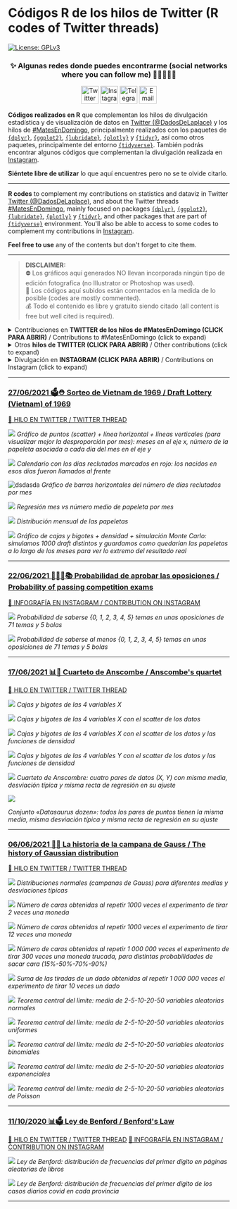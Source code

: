 <!--
Códigos R de los hilos de Twitter (R code of Twitter threads)
Javier Álvarez Liébana (@DadosDeLaplace)
-->

Códigos R de los hilos de Twitter (R codes of Twitter threads)
======

[![License:
GPLv3](https://img.shields.io/badge/license-GPLv3-blue.svg)](https://www.gnu.org/licenses/gpl-3.0)

<div align="center">

### ✨ Algunas redes donde puedes encontrarme (social networks where you can follow me) :man_technologist:👀👇🏻
 
<a href="https://twitter.com/dadosdelaplace"><img border="0" alt="Twitter" src="https://assets.dryicons.com/uploads/icon/svg/8385/c23f7ffc-ca8d-4246-8978-ce9f6d5bcc99.svg" width="40" height="40"></a>
<a href="https://instagram.com/javieralvarezliebana"><img border="0" alt="Instagram" src="https://logodownload.org/wp-content/uploads/2017/04/instagram-logo-3.png" width="40" height="40"></a>
<a href="https://t.me/dadosdelaplace"><img border="0" alt="Telegram" src="https://upload.wikimedia.org/wikipedia/commons/thumb/8/83/Telegram_2019_Logo.svg/1024px-Telegram_2019_Logo.svg.png" width="40" height="40"></a>
<a href="mailto:alvarezljavier@uniovi.es"><img border="0" alt="Email" src="https://assets.dryicons.com/uploads/icon/svg/8007/c804652c-fae4-43d7-b539-187d6a408254.svg" width="40" height="40"></a>
</div>

**Códigos realizados en R** que complementan los hilos de divulgación estadística y de visualización de datos en [Twitter (@DadosDeLaplace)](https://twitter.com/dadosdelaplace) y los hilos de [#MatesEnDomingo](https://twitter.com/i/events/1398580673221378049), principalmente realizados con los paquetes de [`{dplyr}`](https://github.com/rstudio/cheatsheets/blob/master/data-transformation.pdf), [`{ggplot2}`](https://github.com/rstudio/cheatsheets/blob/master/data-visualization-2.1.pdf), [`{lubridate}`](https://rawgit.com/rstudio/cheatsheets/master/lubridate.pdf), [`{plotly}`](https://plotly.com/r/) y [`{tidyr}`](https://github.com/rstudio/cheatsheets/blob/master/data-import.pdf), así como otros paquetes, principalmente del entorno [`{tidyverse}`](https://www.tidyverse.org/packages/). También podrás encontrar algunos códigos que complementan la divulgación realizada en [Instagram](instagram.com/javieralvarezliebana).

**Siéntete libre de utilizar** lo que aquí encuentres pero no se te olvide citarlo.

---

**R codes** to complement my contributions on statistics and dataviz in Twitter [Twitter (@DadosDeLaplace)](https://twitter.com/dadosdelaplace), and about the Twitter threads [#MatesEnDomingo](https://twitter.com/i/events/1398580673221378049), mainly focused on packages [`{dplyr}`](https://github.com/rstudio/cheatsheets/blob/master/data-transformation.pdf), [`{ggplot2}`](https://github.com/rstudio/cheatsheets/blob/master/data-visualization-2.1.pdf), [`{lubridate}`](https://rawgit.com/rstudio/cheatsheets/master/lubridate.pdf), [`{plotly}`](https://plotly.com/r/) y [`{tidyr}`](https://github.com/rstudio/cheatsheets/blob/master/data-import.pdf), and other packages that are part of [`{tidyverse}`](https://www.tidyverse.org/packages/) environment. You'll also be able to access to some codes to complement my contributions in [Instagram](instagram.com/javieralvarezliebana).

**Feel free to use** any of the contents but don't forget to cite them.

---

> **DISCLAIMER:**  
⛔️ Los gráficos aquí generados NO llevan incorporada ningún tipo de edición fotografíca (no Illustrator or Photoshop was used).<br> 
📝 Los códigos aquí subidos están comentados en la medida de lo posible (codes are mostly commented). <br> 
💰 Todo el contenido es libre y gratuito siendo citado (all content is free but well cited is required).

<details>
  <summary>Contribuciones en <strong>TWITTER de los hilos de #MatesEnDomingo (CLICK PARA ABRIR)</strong> / Contributions to #MatesEnDomingo (click to expand)</summary>
  
<!-- toc -->
* **#MatesEnDomingo 2021**
  - 27/06/2021 [🗳⛑ Sorteo de Vietnam de 1969 / Draft Lottery (Vietnam) of 1969](https://github.com/dadosdelaplace/hilostwitter/tree/main/plots/%23matesendomingo/2021_07_27_DRAFT_LOTTERY_VIETNAM)
  - 06/06/2021 [🎲👻 La historia de la campana de Gauss / The history of Gaussian distribution](https://github.com/dadosdelaplace/hilostwitter/tree/main/plots/%23matesendomingo/2021_06_06_CENTRAL_LIMIT_THEOREM)
* **#MatesEnDomingo 2020**
  - 11/10/2020 [📊🗳 Ley de Benford / Benford's Law](https://github.com/dadosdelaplace/hilostwitter/tree/main/plots/%23matesendomingo/2020_10_11_BENFORD_LAW_COVID)️
  - 06/09/2020 [🚕⛑ Contar taxis y el desembardo de Normandia / Counting on taxis and the Battle of Normandy](...)️

<!-- tocstop -->
  
</details>

<details>
  <summary>Otros <strong>hilos de TWITTER (CLICK PARA ABRIR)</strong> / Other contributions (click to expand)</summary>
  
<!-- toc -->
* **Contribuciones (contributions) 2021**
  - 17/06/2021 [📊🦖 Cuarteto de Anscombe / Anscombe's quartet](https://github.com/dadosdelaplace/hilostwitter/tree/main/plots/%23matesendomingo/2021_06_17_CUARTETO_ANSCOMBE)️
<!-- tocstop -->
</details>


<details>
  <summary>Divulgación en <strong>INSTAGRAM (CLICK PARA ABRIR)</strong> / Contributions on Instagram (click to expand)</summary>
  
<!-- toc -->
* **Contribuciones (contributions) 2021**
  - 22/06/2021 [👨🏻‍🏫📚 Probabilidad de aprobar las oposiciones / Probability of passing competition exams](https://github.com/dadosdelaplace/hilostwitter/tree/main/plots/Instagram/2021_06_22_PASSING_EXAMS)️
<!-- tocstop -->
</details>

***

###  [27/06/2021 🗳⛑ Sorteo de Vietnam de 1969 / Draft Lottery (Vietnam) of 1969](https://github.com/dadosdelaplace/hilostwitter/tree/main/plots/%23matesendomingo/2021_07_27_DRAFT_LOTTERY_VIETNAM)

[🧶 HILO EN TWITTER / TWITTER THREAD](https://twitter.com/DadosdeLaplace/status/1409178160860733443)

![](https://github.com/dadosdelaplace/hilostwitter/blob/main/plots/%23matesendomingo/2021_07_27_DRAFT_LOTTERY_VIETNAM/fig3.png)
*Gráfico de puntos (scatter) + línea horizontal + líneas verticales (para visualizar mejor la desproporción por mes): meses en el eje x, número de la papeleta asociada a cada día del mes en el eje y*

![](https://github.com/dadosdelaplace/hilostwitter/blob/main/plots/%23matesendomingo/2021_07_27_DRAFT_LOTTERY_VIETNAM/fig4.png)
*Calendario con los días reclutados marcados en rojo: los nacidos en esos días fueron llamados al frente*

![dsdasda](https://github.com/dadosdelaplace/hilostwitter/blob/main/plots/%23matesendomingo/2021_07_27_DRAFT_LOTTERY_VIETNAM/fig5.png)
*Gráfico de barras horizontales del número de días reclutados por mes*

![](https://github.com/dadosdelaplace/hilostwitter/blob/main/plots/%23matesendomingo/2021_07_27_DRAFT_LOTTERY_VIETNAM/fig9.png)
*Regresión mes vs número medio de papeleta por mes*

![](https://github.com/dadosdelaplace/hilostwitter/blob/main/plots/%23matesendomingo/2021_07_27_DRAFT_LOTTERY_VIETNAM/fig10.png)
*Distribución mensual de las papeletas*

![](https://github.com/dadosdelaplace/hilostwitter/blob/main/plots/%23matesendomingo/2021_07_27_DRAFT_LOTTERY_VIETNAM/fig11.png)
*Gráfico de cajas y bigotes + densidad + simulación Monte Carlo: simulamos 1000 draft distintos y guardamos como quedarían las papeletas a lo largo de los meses para ver lo extremo del resultado real*

***

###  [22/06/2021 👨🏻‍🏫📚 Probabilidad de aprobar las oposiciones / Probability of passing competition exams](https://github.com/dadosdelaplace/hilostwitter/tree/main/plots/Instagram/2021_06_22_PASSING_EXAMS)

[📸 INFOGRAFÍA EN INSTAGRAM / CONTRIBUTION ON INSTAGRAM](https://www.instagram.com/javieralvarezliebana/)

![](https://github.com/dadosdelaplace/hilostwitter/blob/main/plots/%23matesendomingo/2021_06_22_PASSING_EXAMS/fig1.png)
*Probabilidad de saberse {0, 1, 2, 3, 4, 5} temas en unas oposiciones de 71 temas y 5 bolas*

![](https://github.com/dadosdelaplace/hilostwitter/blob/main/plots/%23matesendomingo/2021_06_22_PASSING_EXAMS/fig2.png)
*Probabilidad de saberse al menos {0, 1, 2, 3, 4, 5} temas en unas oposiciones de 71 temas y 5 bolas*


***

### [17/06/2021 📊🦖 Cuarteto de Anscombe / Anscombe's quartet](https://github.com/dadosdelaplace/hilostwitter/tree/main/plots/%23matesendomingo/2021_06_17_CUARTETO_ANSCOMBE)

[🧶 HILO EN TWITTER / TWITTER THREAD](https://twitter.com/DadosdeLaplace/status/1405572972912562181)

![](https://github.com/dadosdelaplace/hilostwitter/blob/main/plots/%23matesendomingo/2021_06_17_CUARTETO_ANSCOMBE/fig1.png)
*Cajas y bigotes de las 4 variables X*

![](https://github.com/dadosdelaplace/hilostwitter/blob/main/plots/%23matesendomingo/2021_06_17_CUARTETO_ANSCOMBE/fig2.png)
*Cajas y bigotes de las 4 variables X con el scatter de los datos*

![](https://github.com/dadosdelaplace/hilostwitter/blob/main/plots/%23matesendomingo/2021_06_17_CUARTETO_ANSCOMBE/fig3.png)
*Cajas y bigotes de las 4 variables X con el scatter de los datos y las funciones de densidad*

![](https://github.com/dadosdelaplace/hilostwitter/blob/main/plots/%23matesendomingo/2021_06_17_CUARTETO_ANSCOMBE/fig5.png)
*Cajas y bigotes de las 4 variables Y con el scatter de los datos y las funciones de densidad*

![](https://github.com/dadosdelaplace/hilostwitter/blob/main/plots/%23matesendomingo/2021_06_17_CUARTETO_ANSCOMBE/fig10.png)
*Cuarteto de Anscombre: cuatro pares de datos (X, Y) con misma media, desviación típica y misma recta de regresión en su ajuste*

![](https://github.com/dadosdelaplace/hilostwitter/blob/main/plots/%23matesendomingo/2021_06_17_CUARTETO_ANSCOMBE/gif_anscombe.gif)

*Conjunto «Datasaurus dozen»: todos los pares de puntos tienen la misma media, misma desviación típica y misma recta de regresión en su ajuste*

***

### [06/06/2021 🎲👻 La historia de la campana de Gauss / The history of Gaussian distribution](https://github.com/dadosdelaplace/hilostwitter/tree/main/plots/%23matesendomingo/2021_06_06_CENTRAL_LIMIT_THEOREM)

[🧶 HILO EN TWITTER / TWITTER THREAD](https://twitter.com/DadosdeLaplace/status/1401584861043908610)

![](https://github.com/dadosdelaplace/hilostwitter/blob/main/plots/%23matesendomingo/2021_06_06_CENTRAL_LIMIT_THEOREM/fig1.png)
*Distribuciones normales (campanas de Gauss) para diferentes medias y desviaciones típicas*

![](https://github.com/dadosdelaplace/hilostwitter/blob/main/plots/%23matesendomingo/2021_06_06_CENTRAL_LIMIT_THEOREM/fig2.png)
*Número de caras obtenidas al repetir 1000 veces el experimento de tirar 2 veces una moneda*

![](https://github.com/dadosdelaplace/hilostwitter/blob/main/plots/%23matesendomingo/2021_06_06_CENTRAL_LIMIT_THEOREM/fig4.png)
*Número de caras obtenidas al repetir 1000 veces el experimento de tirar 12 veces una moneda*

![](https://github.com/dadosdelaplace/hilostwitter/blob/main/plots/%23matesendomingo/2021_06_06_CENTRAL_LIMIT_THEOREM/fig6.png)
*Número de caras obtenidas al repetir 1 000 000 veces el experimento de tirar 300 veces una moneda trucada, para distintas probabilidades de sacar cara (15%-50%-70%-90%)*

![](https://github.com/dadosdelaplace/hilostwitter/blob/main/plots/%23matesendomingo/2021_06_06_CENTRAL_LIMIT_THEOREM/fig7.png)
*Suma de las tiradas de un dado obtenidas al repetir 1 000 000 veces el experimento de tirar 10 veces un dado*

![](https://github.com/dadosdelaplace/hilostwitter/blob/main/plots/%23matesendomingo/2021_06_06_CENTRAL_LIMIT_THEOREM/fig8.png)
*Teorema central del límite: media de 2-5-10-20-50 variables aleatorias normales*

![](https://github.com/dadosdelaplace/hilostwitter/blob/main/plots/%23matesendomingo/2021_06_06_CENTRAL_LIMIT_THEOREM/fig9.png)
*Teorema central del límite: media de 2-5-10-20-50 variables aleatorias uniformes*

![](https://github.com/dadosdelaplace/hilostwitter/blob/main/plots/%23matesendomingo/2021_06_06_CENTRAL_LIMIT_THEOREM/fig10.png)
*Teorema central del límite: media de 2-5-10-20-50 variables aleatorias binomiales*

![](https://github.com/dadosdelaplace/hilostwitter/blob/main/plots/%23matesendomingo/2021_06_06_CENTRAL_LIMIT_THEOREM/fig11.png)
*Teorema central del límite: media de 2-5-10-20-50 variables aleatorias exponenciales*

![](https://github.com/dadosdelaplace/hilostwitter/blob/main/plots/%23matesendomingo/2021_06_06_CENTRAL_LIMIT_THEOREM/fig12.png)
*Teorema central del límite: media de 2-5-10-20-50 variables aleatorias de Poisson*

***

### [11/10/2020 📊🗳 Ley de Benford / Benford's Law](https://github.com/dadosdelaplace/hilostwitter/tree/main/plots/%23matesendomingo/2020_10_11_BENFORD_LAW_COVID)

[🧶 HILO EN TWITTER / TWITTER THREAD](https://twitter.com/DadosdeLaplace/status/1315224410165444608)
[📸 INFOGRAFÍA EN INSTAGRAM / CONTRIBUTION ON INSTAGRAM](https://www.instagram.com/p/CHF5SW3lwpl/)

![](https://github.com/dadosdelaplace/hilostwitter/blob/main/plots/%23matesendomingo/2020_10_11_BENFORD_LAW_COVID/fig1.png)
*Ley de Benford: distribución de frecuencias del primer dígito en páginas aleatorias de libros*

![](https://github.com/dadosdelaplace/hilostwitter/blob/main/plots/%23matesendomingo/2020_10_11_BENFORD_LAW_COVID/fig2.png)
*Ley de Benford: distribución de frecuencias del primer dígito de los casos diarios covid en cada provincia*


***




